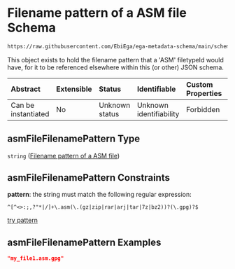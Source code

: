 # Filename pattern of a ASM file Schema

```txt
https://raw.githubusercontent.com/EbiEga/ega-metadata-schema/main/schemas/EGA.common-definitions.json#/$defs/asmFileFilenamePattern
```

This object exists to hold the filename pattern that a 'ASM' filetypeId would have, for it to be referenced elsewhere within this (or other) JSON schema.

| Abstract            | Extensible | Status         | Identifiable            | Custom Properties | Additional Properties | Access Restrictions | Defined In                                                                                           |
| :------------------ | :--------- | :------------- | :---------------------- | :---------------- | :-------------------- | :------------------ | :--------------------------------------------------------------------------------------------------- |
| Can be instantiated | No         | Unknown status | Unknown identifiability | Forbidden         | Allowed               | none                | [EGA.common-definitions.json\*](../../../schemas/EGA.common-definitions.json "open original schema") |

## asmFileFilenamePattern Type

`string` ([Filename pattern of a ASM file](ega-4-defs-filename-pattern-of-a-asm-file.md))

## asmFileFilenamePattern Constraints

**pattern**: the string must match the following regular expression:&#x20;

```regexp
^[^<>:;,?"*|/]+\.asm(\.(gz|zip|rar|arj|tar|7z|bz2))?(\.gpg)?$
```

[try pattern](https://regexr.com/?expression=%5E%5B%5E%3C%3E%3A%3B%2C%3F%22*%7C%2F%5D%2B%5C.asm\(%5C.\(gz%7Czip%7Crar%7Carj%7Ctar%7C7z%7Cbz2\)\)%3F\(%5C.gpg\)%3F%24 "try regular expression with regexr.com")

## asmFileFilenamePattern Examples

```json
"my_file1.asm.gpg"
```

